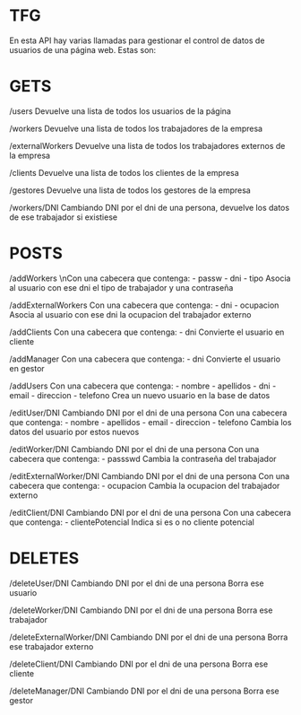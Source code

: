 # TFG
En esta API hay varias llamadas para gestionar el control de datos de usuarios de una página web. Estas son:

# GETS
/users
Devuelve una lista de todos los usuarios de la página

/workers
Devuelve una lista de todos los trabajadores de la empresa

/externalWorkers
Devuelve una lista de todos los trabajadores externos de la empresa

/clients
Devuelve una lista de todos los clientes de la empresa

/gestores
Devuelve una lista de todos los gestores de la empresa

/workers/DNI
Cambiando DNI por el dni de una persona, devuelve los datos de ese trabajador si existiese

# POSTS
/addWorkers
\nCon una cabecera que contenga: 
    - passw
    - dni
    - tipo
Asocia al usuario con ese dni el tipo de trabajador y una contraseña

/addExternalWorkers
Con una cabecera que contenga: 
    - dni
    - ocupacion
Asocia al usuario con ese dni la ocupacion del trabajador externo

/addClients
Con una cabecera que contenga: 
    - dni
Convierte el usuario en cliente

/addManager
Con una cabecera que contenga: 
    - dni
Convierte el usuario en gestor

/addUsers
Con una cabecera que contenga: 
    - nombre
    - apellidos
    - dni
    - email
    - direccion
    - telefono
Crea un nuevo usuario en la base de datos

/editUser/DNI
Cambiando DNI por el dni de una persona
Con una cabecera que contenga: 
    - nombre
    - apellidos
    - email
    - direccion
    - telefono
Cambia los datos del usuario por estos nuevos

/editWorker/DNI
Cambiando DNI por el dni de una persona
Con una cabecera que contenga: 
    - passswd
Cambia la contraseña del trabajador

/editExternalWorker/DNI
Cambiando DNI por el dni de una persona
Con una cabecera que contenga: 
    - ocupacion
Cambia la ocupacion del trabajador externo

/editClient/DNI
Cambiando DNI por el dni de una persona
Con una cabecera que contenga: 
    - clientePotencial
Indica si es o no cliente potencial

# DELETES
/deleteUser/DNI
Cambiando DNI por el dni de una persona
Borra ese usuario

/deleteWorker/DNI
Cambiando DNI por el dni de una persona
Borra ese trabajador

/deleteExternalWorker/DNI
Cambiando DNI por el dni de una persona
Borra ese trabajador externo

/deleteClient/DNI
Cambiando DNI por el dni de una persona
Borra ese cliente

/deleteManager/DNI
Cambiando DNI por el dni de una persona
Borra ese gestor

